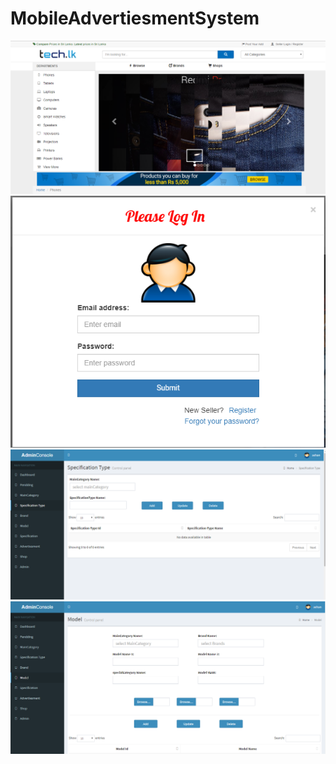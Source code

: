 # MobileAdvertiesmentSystem

   <img src="https://github.com/ashanTharuka/MobileAdvertiesmentSystem/blob/master/web/static/img/Capture1.PNG" width="900">
   <img src="https://github.com/ashanTharuka/MobileAdvertiesmentSystem/blob/master/web/static/img/Capture2.PNG" width="600">
   <img src="https://github.com/ashanTharuka/MobileAdvertiesmentSystem/blob/master/web/static/img/Capture3.PNG" width="900">
   <img src="https://github.com/ashanTharuka/MobileAdvertiesmentSystem/blob/master/web/static/img/Capture4.PNG" width="900">
